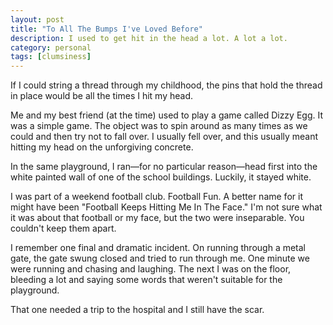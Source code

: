 ```yaml
---
layout: post
title: "To All The Bumps I've Loved Before"
description: I used to get hit in the head a lot. A lot a lot.
category: personal
tags: [clumsiness]
---
```


If I could string a thread through my childhood, the pins that hold the thread in place would be all the times I hit my head.

Me and my best friend (at the time) used to play a game called Dizzy Egg. It was a simple game. The object was to spin around as many times as we could and then try not to fall over. I usually fell over, and this usually meant hitting my head on the unforgiving concrete.

In the same playground, I ran&mdash;for no particular reason&mdash;head first into the white painted wall of one of the school buildings. Luckily, it stayed white.

I was part of a weekend football club. Football Fun. A better name for it might have been "Football Keeps Hitting Me In The Face." I'm not sure what it was about that football or my face, but the two were inseparable. You couldn't keep them apart.

I remember one final and dramatic incident. On running through a metal gate, the gate swung closed and tried to run through me. One minute we were running and chasing and laughing. The next I was on the floor, bleeding a lot and saying some words that weren't suitable for the playground.

That one needed a trip to the hospital and I still have the scar.
